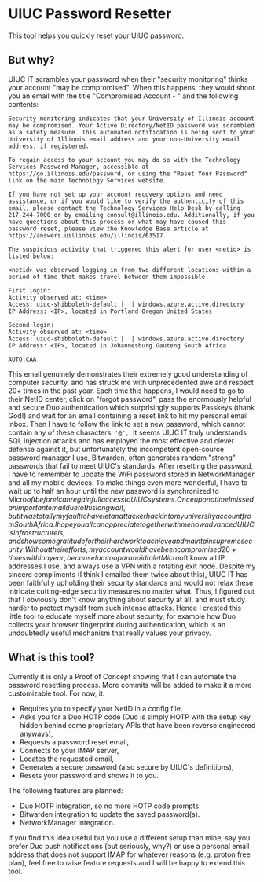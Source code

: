 # UIUC Password Resetter

This tool helps you quickly reset your UIUC password.

## But why?

UIUC IT scrambles your password when their "security monitoring" thinks your account "may be compromised". When this happens, they would shoot you an email with the title "Compromised Account - <netid>" and the following contents:

```
Security monitoring indicates that your University of Illinois account may be compromised. Your Active Directory/NetID password was scrambled as a safety measure. This automated notification is being sent to your University of Illinois email address and your non-University email address, if registered.

To regain access to your account you may do so with the Technology Services Password Manager, accessible at https://go.illinois.edu/password, or using the "Reset Your Password" link on the main Technology Services website.

If you have not set up your account recovery options and need assistance, or if you would like to verify the authenticity of this email, please contact the Technology Services Help Desk by calling 217-244-7000 or by emailing consult@illinois.edu. Additionally, if you have questions about this process or what may have caused this password reset, please view the Knowledge Base article at https://answers.uillinois.edu/illinois/63517.

The suspicious activity that triggered this alert for user <netid> is listed below:

<netid> was observed logging in from two different locations within a period of time that makes travel between them impossible. 

First login:
Activity observed at: <time>
Access: uiuc-shibboleth-default |  | windows.azure.active.directory
IP Address: <IP>, located in Portland Oregon United States

Second login:
Activity observed at: <time>
Access: uiuc-shibboleth-default |  | windows.azure.active.directory
IP Address: <IP>, located in Johannesburg Gauteng South Africa

AUTO:CAA
```

This email genuinely demonstrates their extremely good understanding of computer security, and has struck me with unprecedented awe and respect 20+ times in the past year. Each time this happens, I would need to go to their NetID center, click on "forgot password", pass the enormously helpful and secure Duo authentication which surprisingly supports Passkeys (thank God!) and wait for an email containing a reset link to hit my personal email inbox. Then I have to follow the link to set a new password, which cannot contain any of these characters: `'@",`. It seems UIUC IT truly understands SQL injection attacks and has employed the most effective and clever defense against it, but unfortunately the incompetent open-source password manager I use, Bitwarden, often generates random "strong" passwords that fail to meet UIUC's standards. After resetting the password, I have to remember to update the WiFi password stored in NetworkManager and all my mobile devices. To make things even more wonderful, I have to wait up to half an hour until the new password is synchronized to Micro$oft before I can regain full access to UIUC systems. Once upon a time I missed an important email due to this long wait, but it was totally my fault to have let an attacker hack into my university account from South Africa. I hope you all can appreciate together with me how advanced UIUC's infrastructure is, and show some gratitude for their hard work to achieve and maintain supreme security. Without their efforts, my account would have been compromised 20+ times within a year, because I am too paranoid to let Micro$oft know all IP addresses I use, and always use a VPN with a rotating exit node. Despite my sincere compliments (I think I emailed them twice about this), UIUC IT has been faithfully upholding their security standards and would not relax these intricate cutting-edge security measures no matter what. Thus, I figured out that I obviously don't know anything about security at all, and must study harder to protect myself from such intense attacks. Hence I created this little tool to educate myself more about security, for example how Duo collects your browser fingerprint during authentication, which is an undoubtedly useful mechanism that really values your privacy.

## What is this tool?

Currently it is only a Proof of Concept showing that I can automate the password resetting process. More commits will be added to make it a more customizable tool. For now, it:
- Requires you to specify your NetID in a config file,
- Asks you for a Duo HOTP code (Duo is simply HOTP with the setup key hidden behind some proprietary APIs that have been reverse engineered anyways),
- Requests a password reset email,
- Connects to your IMAP server,
- Locates the requested email,
- Generates a secure password (also secure by UIUC's definitions),
- Resets your password and shows it to you.

The following features are planned:
- Duo HOTP integration, so no more HOTP code prompts.
- Bitwarden integration to update the saved password(s).
- NetworkManager integration.

If you find this idea useful but you use a different setup than mine, say you prefer Duo push notifications (but seriously, why?) or use a personal email address that does not support IMAP for whatever reasons (e.g. proton free plan), feel free to raise feature requests and I will be happy to extend this tool.
